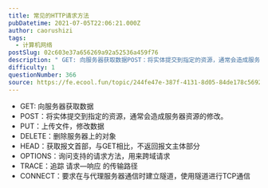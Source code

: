 ```yaml
---
title: 常见的HTTP请求方法
pubDatetime: 2021-07-05T22:06:21.000Z
author: caorushizi
tags:
  - 计算机网络
postSlug: 02c603e37a656269a92a52536a459f76
description: " GET: 向服务器获取数据POST：将实体提交到指定的资源，通常会造成服务器资源的修改。PUT：上传文件，修改数据DELETE：删除服务器上的对象HEAD：获取报文首部，与GET相比，不返回报文主体部分OPTIONS：询问支持的请求方法，用来跨域请求TRACE：追踪 请求—响应 的传输路径CONNECT：要求在与代理服务器通信时建立隧道，使用隧道进行TCP通信"
difficulty: 1
questionNumber: 366
source: https://fe.ecool.fun/topic/244fe47e-387f-4131-8d05-84de178c5692
---
```


<p></p>
<ul><li>GET: 向服务器获取数据</li><li>POST：将实体提交到指定的资源，通常会造成服务器资源的修改。</li><li>PUT：上传文件，修改数据</li><li>DELETE：删除服务器上的对象</li><li>HEAD：获取报文首部，与GET相比，不返回报文主体部分</li><li>OPTIONS：询问支持的请求方法，用来跨域请求</li><li>TRACE：追踪 请求—响应 的传输路径</li><li>CONNECT：要求在与代理服务器通信时建立隧道，使用隧道进行TCP通信</li></ul>
